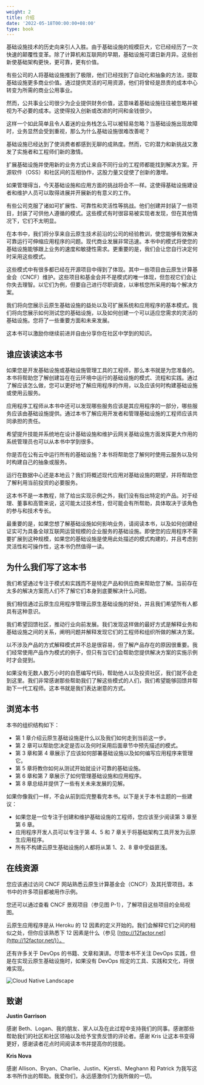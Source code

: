 ```yaml
---
weight: 2
title: 介绍
date: '2022-05-18T00:00:00+08:00'
type: book
---
```


基础设施技术的历史向来引人入胜。由于基础设施的规模巨大，它已经经历了一次快速的颠覆性变革。除了计算机和互联网的早期，基础设施可谓日新月异。这些创新使基础架构更快，更可靠，更有价值。

有些公司的人将基础设施推到了极限，他们已经找到了自动化和抽象的方法，提取基础设施更多商业价值。通过提供灵活的可用资源，他们将曾经是昂贵的成本中心转变为所需的商业公用事业。

然而，公共事业公司很少为企业提供财务价值，这意味着基础设施往往被忽略并被视为不必要的成本。这使得投入创新或改进的时间和金钱很少。

这样一个如此简单且令人着迷的业务栈怎么可以被轻易忽略？当基础设施出现故障时，业务显然会受到重视，那么为什么基础设施很难改善呢？

基础设施已经达到了使消费者都感到无聊的成熟度。然而，它的潜力和新挑战又激发了实施者和工程师们新的激情。

扩展基础设施并使用新的业务方式让来自不同行业的工程师都能找到解决方案。开源软件（OSS）和社区间的互相协作，这股力量又促使了创新的激增。

如果管理得当，今天基础设施和应用方面的挑战将会不一样。这使得基础设施建设者和维护人员可以取得进展并开展新的有意义的工作。

有些公司克服了诸如可扩展性、可靠性和灵活性等挑战。他们创建并封装了一些项目，封装了可供他人遵循的模式。这些模式有时很容易被实现者发现，但在其他情况下，它们不太明显。

在本书中，我们将分享来自云原生技术前沿的公司的经验教训，使您能够有效解决可靠运行可伸缩应用程序的问题。现代商业发展非常迅速。本书中的模式将使您的基础设施能够跟上业务的速度和敏捷性需求。更重要的是，我们会让您自行决定何时采用这些模式。

这些模式中有很多都已经在开源项目中得到了体现。其中一些项目由云原生计算基金会（CNCF）维护。这些项目和基金会并不是模式的唯一体现，但忽视它们会让你失去理智。以它们为例，但要自己进行尽职调查，以审核您所采用的每个解决方案。

我们将向您展示云原生基础设施的益处以及可扩展系统和应用程序的基本模式。我们将向您展示如何测试您的基础设施，以及如何创建一个可以适应您需求的灵活的基础设施。您将了一些重要方面和未来发展。

这本书可以激励你继续前进并自由分享你在社区中学到的知识。

## 谁应该读这本书

如果您是开发基础设施或基础设施管理工具的工程师，那么本书就是为您准备的。本书将帮助您了解创建旨在在云环境中运行的基础设施的模式、流程和实践。通过了解应该怎么做，您可以更好地了解应用程序的作用，以及应该何时构建基础设施或使用云服务。

应用程序工程师从本书中还可以发现哪些服务应该是其应用程序的一部分，哪些服务应该由基础设施提供。通过本书了解应用开发者和管理基础设施的工程师应该共同承担的责任。

希望提升技能并系统地在设计基础设施和维护云网关基础设施方面发挥更大作用的系统管理员也可以从本书中学到很多。

你是否在公有云中运行所有的基础设施？本书将帮助您了解何时使用云服务以及何时构建自己的抽象或服务。

运行在数据中心还是本地云？我们将概述现代应用对基础设施的期望，并将帮助您了解利用当前投资的必要服务。

这本书不是一本教程，除了给出实现示例之外，我们没有指出特定的产品。对于经理、董事和高管来说，这可能太过技术性，但可能会有所帮助，具体取决于该角色的参与和技术专长。

最重要的是，如果您想了解基础设施如何影响业务，请阅读本书，以及如何创建经证实可为具备全球互联网运营规模的企业服务的基础设施。即使您的应用程序不需要扩展到这种规模，如果您的基础设施是使用此处描述的模式构建的，并且考虑到灵活性和可操作性，这本书仍然值得一读。

## 为什么我们写了这本书

我们希望通过专注于模式和实践而不是特定产品和供应商来帮助您了解。当前存在太多的解决方案而人们不了解它们本身到底要解决什么问题。

我们相信通过云原生应用程序管理云原生基础设施的好处，并且我们希望所有人都具有这种意识。

我们希望回馈社区，推动行业向前发展。我们发现这样做的最好方式是解释业务和基础设施之间的关系，阐明问题并解释发现它们的工程师和组织所做的解决方案。

以不涉及产品的方式解释模式并不总是很容易，但了解产品存在的原因很重要。我们经常使用产品作为模式的例子，但只有当它们会帮助您提供解决方案的实施示例时才会提到。

如果没有无数人数万小时的自愿编写代码，帮助他人以及投资社区，我们就不会走到这里。我们非常感谢那些帮助我们了解这些模式的人们，我们希望能够回馈并帮助下一代工程师。这本书就是我们表达谢意的方式。

## 浏览本书

本书的组织结构如下：

- 第 1 章介绍云原生基础设施是什么以及我们如何走到当前这一步。
- 第 2 章可以帮助您决定是否以及何时采用后面章节中预先描述的模式。
- 第 3 章和第 4 章展示了应该如何部署基础设施以及如何编写应用程序来管理它。
- 第 5 章将教你如何从测试开始就设计可靠的基础设施。
- 第 6 章和第 7 章展示了如何管理基础设施和应用程序。
- 第 8 章总结并提供了一些有关未来发展的见解。

如果你像我们一样，不会从前到后完整看完本书。以下是关于本书主题的一些建议：

- 如果您是一位专注于创建和维护基础设施的工程师，您应该至少阅读第 3 章至第 6 章。
- 应用程序开发人员可以专注于第 4、5 和 7 章关于将基础架构工具开发为云原生应用程序。
- 所有不构建云原生基础设施的人都将从第 1、2、8 章中受益匪浅。

## 在线资源

您应该通过访问 CNCF 网站熟悉云原生计算基金会（CNCF）及其托管项目。本书中的许多项目都被用作示例。

您还可以通过查看 CNCF 景观项目（参见图 P-1），了解项目这些项目的全局视图。

云原生应用程序是从 Heroku 的 12 因素的定义开始的。我们会解释它们之间的相似之处，但你应该熟悉下 12 因素是什么（参见 [http://12factor.net](http://12factor.net/)）。

还有许多关于 DevOps 的书籍、文章和演讲。尽管本书不关注 DevOps 实践，但是在实现云原生基础设施时，如果没有 DevOps 规定的工具、实践和文化，将很难实现。

![Cloud Native Landscape](https://landscape.cncf.io/images/landscape.png "图 P-1. CNCF Landscape")

## 致谢

**Justin Garrison**

感谢 Beth、Logan、我的朋友、家人以及在此过程中支持我们的同事。感谢那些帮助我们的社区和社区领袖以及给予宝贵反馈的评论者。感谢 Kris 让这本书变得更好，感谢读者花点时间阅读本书并提高你的技能。

**Kris Nova**

感谢 Allison、Bryan、Charlie、Justin、Kjersti、Meghann 和 Patrick 为我写这本书所作出的帮助。我爱你们，永远感激你们为我所做的一切。
